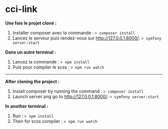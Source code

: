 # cci-link

**Une fois le projet cloné :**

1. Installer composer avec la commande : ```> composer install```
7. Lancez le serveur puis rendez-vous sur http://127.0.0.1:8000/: ```> symfony server:start```

**Dans un autre terminal :**

1. Lancez la commande : ```> npm install```
2. Puis pour compiler le scss : ```> npm run watch```

***

**After cloning the project :**

1. Install composer by running the command : ```> composer install```
7. Launch server ang go to http://127.0.0.1:8000/: ```> symfony server:start```

**In another terminal :**

1. Run : ```> npm install```
2. Then for scss compiler : ```> npm run watch```
